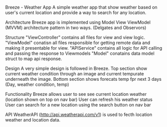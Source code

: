 Breeze - Weather App
  A simple weather app that show weather based on user's current location and provide a way to search for any location.


Architecture
  Breeze app is implemented using Model View ViewModel (MVVM) architecture pattern in two ways. (Delgates and Observors)

Structure
  "ViewController" contains all files for view and view logic.
  "ViewModel" conatisn all files responsible for getting remote data and making it presentable for view.
  "APIService" contains all logic for API calling and passing the response to Viewmodels
  "Model" conatains data model struct to map api response.

Design
  A very simple design is followed in Breeze.
  Top section show current weather condition through an image and current tempurate underneath the image.
  Bottom section shows forecats temp fpr next 3 days (Day, weather condition, temp)

Functionality
  Breeze allows user to see see current location weather (location shown on top on nav bar)
  User can refresh his weather status
  User can search for a new location using the search button on nav bar

API
  WeatherAPI (http://api.weatherapi.com/v1) is used to fecth location weather and location data.






